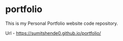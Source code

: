 # portfolio
This is my Personal Portfolio website code repository.

Url - https://sumitshende0.github.io/portfolio/
